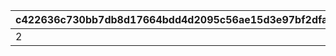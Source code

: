 |c422636c730bb7db8d17664bdd4d2095c56ae15d3e97bf2dfae15682de5c4f5f|45af3cef400054e60f62eb549be978927e60dae10832ad5f3d9caff3e42f93ff|fead7d0755e54e45d5b71596d11771b9059af8a0f64f9eac06eceaea04002359|19f84fa73862679c0f23486166c3e0bde89f6dc7fcfc87d7e3a699abf8bcba85|ef0c535ebeb413b23133c770b22dd027d2869f4dffa9228d06cc24f85827cac8|
| --- | --- | --- | --- | --- |
|2|4|3|1|0.15|